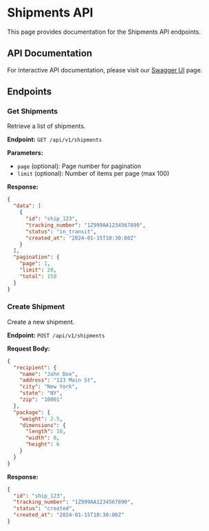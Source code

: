 # Shipments API

This page provides documentation for the Shipments API endpoints.

## API Documentation

For interactive API documentation, please visit our [Swagger UI](/tools/swagger.md) page.

## Endpoints

### Get Shipments

Retrieve a list of shipments.

**Endpoint:** `GET /api/v1/shipments`

**Parameters:**
- `page` (optional): Page number for pagination
- `limit` (optional): Number of items per page (max 100)

**Response:**
```json
{
  "data": [
    {
      "id": "ship_123",
      "tracking_number": "1Z999AA1234567890",
      "status": "in_transit",
      "created_at": "2024-01-15T10:30:00Z"
    }
  ],
  "pagination": {
    "page": 1,
    "limit": 20,
    "total": 150
  }
}
```

### Create Shipment

Create a new shipment.

**Endpoint:** `POST /api/v1/shipments`

**Request Body:**
```json
{
  "recipient": {
    "name": "John Doe",
    "address": "123 Main St",
    "city": "New York",
    "state": "NY",
    "zip": "10001"
  },
  "package": {
    "weight": 2.5,
    "dimensions": {
      "length": 10,
      "width": 8,
      "height": 6
    }
  }
}
```

**Response:**
```json
{
  "id": "ship_123",
  "tracking_number": "1Z999AA1234567890",
  "status": "created",
  "created_at": "2024-01-15T10:30:00Z"
}
```